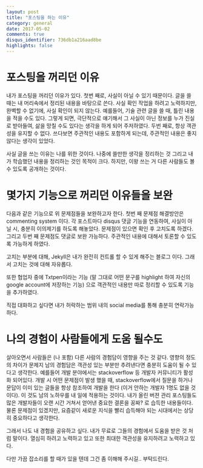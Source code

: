 ```yaml
---
layout: post
title: "포스팅을 하는 이유"
category: general
date: 2017-05-02
comments: true
disqus_identifier: 736db1a216aad8be
highlights: false
---
```


<h1> 포스팅을 꺼리던 이유 </h1>

내가 포스팅을 꺼리던 이유가 있다. 첫번 째로, 사실이 아닐 수 있기 때문이다. 글을 쓸 때는 내 머리속에서 정리된 내용을 바탕으로 쓴다. 사실 확인 작업을 하려고 노력하지만, 완벽할 수 없기에, 사실 확인이 되지 않는다. 예를들어, 기술 관련 글을 쓸 때, 틀린 내용을 적을 수도 있다. 그렇게 되면, 극단적으로 얘기해서 그 사실이 아닌 정보를 누가 진실로 받아들여, 삶을 망칠 수도 있다는 생각을 하게 되어 주저하였다. 두번 째로, 항상 객관성을 유지할 수 없다. 쓰다보면 주관적인 내용도 포함하게 되는데, 주관적인 내용은 좋지 않다는 생각이 있었다.

사실 글을 쓰는 이유는 나를 위한 것이다. 나중에 쓸만한 생각을 정리하는 것 그리고 내가 학습했던 내용을 정리하는 것인 목적이 크다. 하지만, 이왕 쓰는 거 다른 사람들도 볼수 있도록 공개하는 것이다.

<h1> 몇가지 기능으로 꺼리던 이유들을 보완 </h1>

다음과 같은 기능으로 위 문제점들을 보완하고자 한다. 첫번 째 문제점 해결방안은 commenting system 이다. 각 포스트마다 disqus 댓글 기능을 연동하여, 사실이 아닐 시, 충분히 이의제기를 하도록 해놓았다. 문제점이 있으면 확인 후 고치도록 하겠다. 그리고 두번 째 문제점도 댓글로 보완 가능하다. 주관적인 내용에 대해서 토론할 수 있도록 가능하게 하였다.

고치는 부분에 대해, Jekyll은 내가 완전히 컨트롤 할 수 있게 해주는 블로그 이다. 그래서 고치는 것에 대해 자유롭다.

또한 협업자 중에 Txtpen이라는 기능 (말 그대로 어떤 문구를 highlight 하여 자신의 google account에 저장하는 기능) 으로 객관적인 내용만 따로 정리할 수 있도록 기능을 추가하였다.

직접 대화하고 싶다면 내가 허락하는 범위 내의 social media를 통해 충분히 연락가능 하다.

<h1> 나의 경험이 사람들에게 도움 될수도 </h1>

살아오면서 사람들은 (나 포함) 다른 사람의 경험담이 영향을 주는 것 같다. 영향의 정도의 차이가 문제지 남의 경험담은 객관성 있는 부분만 추려낸다면 충분히 도움이 될 수 있다고 생각한다. 예를들어 개발 분야에서는 stackoverflow 등 개발자 커뮤니티가 활성화 되어있다. 개발 시 어떤 문제점이 발생 했을 때, stackoverflow에서 질문을 하거나 문답이 이미 있는 글들을 항상 참조하여 개발을 한다 (이거 안하는 개발자 1명도 없을 것이다). 이 것도 남의 노하우를 내 일에 적용하는 것이다. 내가 올린 버젼 관리 포스팅들도 많은 개발자들이 오랜 시간 거쳐서 얻어낸 중요한 결론을 꽁짜? 로 습득한 내용들이다. 물론 문제점이 있겠지만, 요즘같이 새로운 지식을 빨리 습득해야 되는 시대에서는 상당히 중요하다고 생각한다.

그래서 나도 내 경험을 공유하고 싶다. 내가 무료로 그들의 경험에서 도움을 받은 것 처럼 말이다. 열심히 하려고 노력하고 있고 또한 최대한 객관성을 유지하려고 노력하고 있다.

다만 가끔 잡소리를 할 때가 있을 텐데 그건 좀 이해해 주시길.. 부탁드린다.
